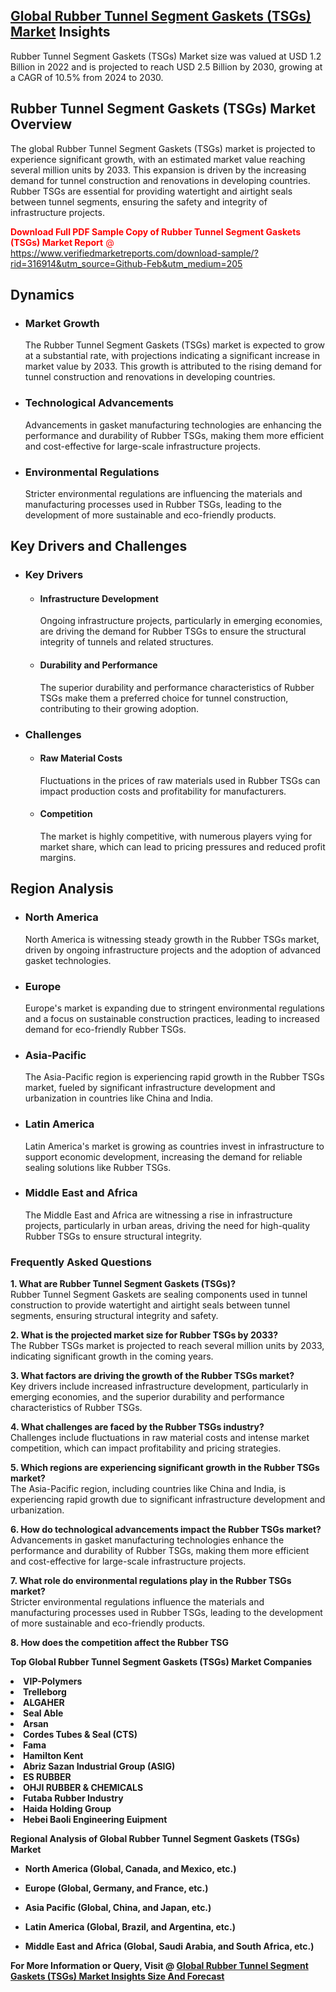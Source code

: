 <h2><a href="https://www.verifiedmarketreports.com/download-sample/?rid=316914&amp;utm_source=Github&amp;utm_medium=205" target="_blank">Global Rubber Tunnel Segment Gaskets (TSGs) Market</a> Insights</h2><p>Rubber Tunnel Segment Gaskets (TSGs) Market size was valued at USD 1.2 Billion in 2022 and is projected to reach USD 2.5 Billion by 2030, growing at a CAGR of 10.5% from 2024 to 2030.</p><p> <h2>Rubber Tunnel Segment Gaskets (TSGs) Market Overview</h2> <p>The global Rubber Tunnel Segment Gaskets (TSGs) market is projected to experience significant growth, with an estimated market value reaching several million units by 2033. This expansion is driven by the increasing demand for tunnel construction and renovations in developing countries. Rubber TSGs are essential for providing watertight and airtight seals between tunnel segments, ensuring the safety and integrity of infrastructure projects. </p> <p><p><span class=""><span style="color: #ff0000;"><strong>Download Full PDF Sample Copy of Rubber Tunnel Segment Gaskets (TSGs) Market Report</strong> @ </span><a href="https://www.verifiedmarketreports.com/download-sample/?rid=316914&amp;utm_source=Github-Feb&amp;utm_medium=205" target="_blank">https://www.verifiedmarketreports.com/download-sample/?rid=316914&amp;utm_source=Github-Feb&amp;utm_medium=205</a></span></p></p> <h2>Dynamics</h2> <ul> <li><h3>Market Growth</h3> <p>The Rubber Tunnel Segment Gaskets (TSGs) market is expected to grow at a substantial rate, with projections indicating a significant increase in market value by 2033. This growth is attributed to the rising demand for tunnel construction and renovations in developing countries. </p> </li> <li><h3>Technological Advancements</h3> <p>Advancements in gasket manufacturing technologies are enhancing the performance and durability of Rubber TSGs, making them more efficient and cost-effective for large-scale infrastructure projects. </p> </li> <li><h3>Environmental Regulations</h3> <p>Stricter environmental regulations are influencing the materials and manufacturing processes used in Rubber TSGs, leading to the development of more sustainable and eco-friendly products. </p> </li> </ul> <h2>Key Drivers and Challenges</h2> <ul> <li><h3>Key Drivers</h3> <ul> <li><h4>Infrastructure Development</h4> <p>Ongoing infrastructure projects, particularly in emerging economies, are driving the demand for Rubber TSGs to ensure the structural integrity of tunnels and related structures. </p> </li> <li><h4>Durability and Performance</h4> <p>The superior durability and performance characteristics of Rubber TSGs make them a preferred choice for tunnel construction, contributing to their growing adoption. </p> </li> </ul> </li> <li><h3>Challenges</h3> <ul> <li><h4>Raw Material Costs</h4> <p>Fluctuations in the prices of raw materials used in Rubber TSGs can impact production costs and profitability for manufacturers. </p> </li> <li><h4>Competition</h4> <p>The market is highly competitive, with numerous players vying for market share, which can lead to pricing pressures and reduced profit margins. </p> </li> </ul> </li> </ul> <h2>Region Analysis</h2> <ul> <li><h3>North America</h3> <p>North America is witnessing steady growth in the Rubber TSGs market, driven by ongoing infrastructure projects and the adoption of advanced gasket technologies. </p> </li> <li><h3>Europe</h3> <p>Europe's market is expanding due to stringent environmental regulations and a focus on sustainable construction practices, leading to increased demand for eco-friendly Rubber TSGs. </p> </li> <li><h3>Asia-Pacific</h3> <p>The Asia-Pacific region is experiencing rapid growth in the Rubber TSGs market, fueled by significant infrastructure development and urbanization in countries like China and India. </p> </li> <li><h3>Latin America</h3> <p>Latin America's market is growing as countries invest in infrastructure to support economic development, increasing the demand for reliable sealing solutions like Rubber TSGs. </p> </li> <li><h3>Middle East and Africa</h3> <p>The Middle East and Africa are witnessing a rise in infrastructure projects, particularly in urban areas, driving the need for high-quality Rubber TSGs to ensure structural integrity. </p> </li> </ul> <h3>Frequently Asked Questions</h3> <p><strong>1. What are Rubber Tunnel Segment Gaskets (TSGs)?</strong><br> Rubber Tunnel Segment Gaskets are sealing components used in tunnel construction to provide watertight and airtight seals between tunnel segments, ensuring structural integrity and safety. </p> <p><strong>2. What is the projected market size for Rubber TSGs by 2033?</strong><br> The Rubber TSGs market is projected to reach several million units by 2033, indicating significant growth in the coming years. </p> <p><strong>3. What factors are driving the growth of the Rubber TSGs market?</strong><br> Key drivers include increased infrastructure development, particularly in emerging economies, and the superior durability and performance characteristics of Rubber TSGs. </p> <p><strong>4. What challenges are faced by the Rubber TSGs industry?</strong><br> Challenges include fluctuations in raw material costs and intense market competition, which can impact profitability and pricing strategies. </p> <p><strong>5. Which regions are experiencing significant growth in the Rubber TSGs market?</strong><br> The Asia-Pacific region, including countries like China and India, is experiencing rapid growth due to significant infrastructure development and urbanization. </p> <p><strong>6. How do technological advancements impact the Rubber TSGs market?</strong><br> Advancements in gasket manufacturing technologies enhance the performance and durability of Rubber TSGs, making them more efficient and cost-effective for large-scale infrastructure projects. </p> <p><strong>7. What role do environmental regulations play in the Rubber TSGs market?</strong><br> Stricter environmental regulations influence the materials and manufacturing processes used in Rubber TSGs, leading to the development of more sustainable and eco-friendly products. </p> <p><strong>8. How does the competition affect the Rubber TSG</p><p><strong>Top Global Rubber Tunnel Segment Gaskets (TSGs) Market Companies</strong></p><div data-test-id=""><p><li>VIP-Polymers</li><li> Trelleborg</li><li> ALGAHER</li><li> Seal Able</li><li> Arsan</li><li> Cordes Tubes & Seal (CTS)</li><li> Fama</li><li> Hamilton Kent</li><li> Abriz Sazan Industrial Group (ASIG)</li><li> ES RUBBER</li><li> OHJI RUBBER & CHEMICALS</li><li> Futaba Rubber Industry</li><li> Haida Holding Group</li><li> Hebei Baoli Engineering Euipment</li></p><div><strong>Regional Analysis of&nbsp;Global Rubber Tunnel Segment Gaskets (TSGs) Market</strong></div><ul><li dir="ltr"><p dir="ltr">North America&nbsp;(Global, Canada, and Mexico, etc.)</p></li><li dir="ltr"><p dir="ltr">Europe (Global, Germany, and France, etc.)</p></li><li dir="ltr"><p dir="ltr">Asia Pacific&nbsp;(Global, China, and Japan, etc.)</p></li><li dir="ltr"><p dir="ltr">Latin America&nbsp;(Global, Brazil, and Argentina, etc.)</p></li><li dir="ltr">Middle East and Africa&nbsp;(Global, Saudi Arabia, and South Africa, etc.)</li></ul><p><strong>For More Information or Query, Visit @&nbsp;</strong><strong><a href="https://www.verifiedmarketreports.com/product/rubber-tunnel-segment-gaskets-tsgs-market/?utm_source=Github&amp;utm_medium=205" target="_blank">Global Rubber Tunnel Segment Gaskets (TSGs) Market Insights Size And Forecast</a></strong></p></div>
